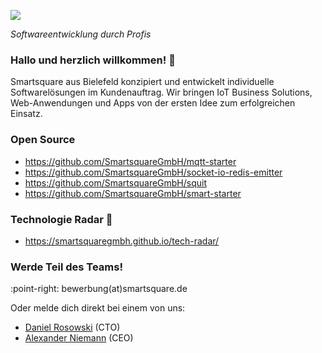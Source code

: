![](https://github.com/SmartsquareGmbH/.github-private/blob/main/profile/smartsquare.jpg)

_Softwareentwicklung durch Profis_

### Hallo und herzlich willkommen! :wave:


Smartsquare aus Bielefeld konzipiert und entwickelt individuelle Softwarelösungen im Kundenauftrag.
Wir bringen IoT Business Solutions, Web-Anwendungen und Apps von der ersten Idee zum erfolgreichen Einsatz.

### Open Source

* https://github.com/SmartsquareGmbH/mqtt-starter
* https://github.com/SmartsquareGmbH/socket-io-redis-emitter
* https://github.com/SmartsquareGmbH/squit
* https://github.com/SmartsquareGmbH/smart-starter

### Technologie Radar :satellite:

* https://smartsquaregmbh.github.io/tech-radar/

### Werde Teil des Teams!

:point-right: bewerbung(at)smartsquare.de

Oder melde dich direkt bei einem von uns:
* [Daniel Rosowski](https://github.com/orgs/SmartsquareGmbH/people/drosowski) (CTO)
* [Alexander Niemann](https://github.com/orgs/SmartsquareGmbH/people/aniemann) (CEO)
